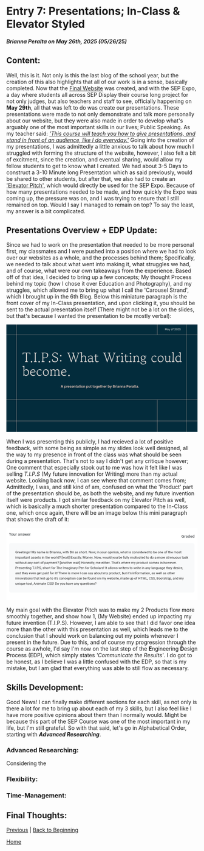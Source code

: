 # Entry 7: Presentations; In-Class & Elevator Styled
##### Brianna Peralta on May 26th, 2025 (05/26/25)
## Content:
Well, this is it. Not only is this the last blog of the school year, but the creation of this also highlights that all of our work is in a sense, basically completed. Now that the [Final Website](https://briannap6399.github.io/sep10-freedom-project/final-project/index.html) was created, and with the SEP Expo, a day where students all across SEP Display their course long project for not only judges, but also teachers and staff to see, officially happening on **May 29th**, all that was left to do was create our presentations. These presentations were made to not only demonstrate and talk more personally about our website, but they were also made in order to develop what's arguably one of the most important skills in our lives; Public Speaking. As my teacher said: [*'This course will teach you how to give presentations, and stand in front of an audience, like I do everyday.'*](https://github.com/bmuellerhstat) Going into the creation of my presentations, I was admittedly a little anxious to talk about how much I struggled with forming the structure of the website, however, I also felt a bit of excitment, since the creation, and eventual sharing, would allow my fellow students to get to know what I created. We had about 3-5 Days to construct a 3-10 Minute long Presentation which as said previously, would be shared to other students, but after that, we also had to create an ['Elevator Pitch',](https://careerdevelopment.princeton.edu/sites/g/files/toruqf1041/files/media/elevator_pitch.pdf) which would directly be used for the SEP Expo. Because of how many presentations needed to be made, and how quickly the Expo was coming up, the pressure was on, and I was trying to ensure that I still remained on top. Would I say I managed to remain on top? To say the least, my answer is a bit complicated.
## Presentations Overview + EDP Update:
Since we had to work on the presentation that needed to be more personal first, my classmates and I were pushed into a position where we had to look over our websites as a whole, and the processes behind them; Specifically, we needed to talk about what went into making it, what struggles we had, and of course, what were our own takeaways from the experience. Based off of that idea, I decided to bring up a few concepts; My thought Process behind my topic (how I chose it over Education and Photography), and my struggles, which allowed me to bring up what I call the 'Carousel Strand', which I brought up in the 6th Blog. Below this miniature paragraph is the front cover of my In-Class presentation, and upon clicking it, you should be sent to the actual presentation itself (There might not be a lot on the slides, but that's because I wanted the presentation to be mostly verbal):

<a href="https://docs.google.com/presentation/d/1b40JXpsCoAYCTmAXr3mNTOVODSY6_5VneJAIFGoWoP4/edit?usp=sharing">
  <img src="../images/presentation-ss.png" alt="formal-presentation">
</a>

When I was presenting this publicly, I had recieved a lot of positive feedback, with some being as simple as my slides look well designed, all the way to my presence in front of the class was what should be seen during a presentation. That's not to say I didn't get any critique however; One comment that especially stook out to me was how it felt like I was selling *T.I.P.S* (My future innovation for Writing) more than my actual website. Looking back now, I can see where that comment comes from; Admittedly, I was, and still kind of am, confused on what the 'Product' part of the presentation should be, as both the website, and my future invention itself were products. I got similar feedback on my Elevator Pitch as well, which is basically a much shorter presentation compared to the In-Class one, which once again, there will be an image below this mini paragraph that shows the draft of it:

<img src="../images/presentation-2-ss.png" alt="informal-presentation">

My main goal with the Elevator Pitch was to make my 2 Products flow more smoothly together, and show how 1, (My Website) ended up impacting my future invention (T.I.P.S). However, I am able to see that I did favor one idea more than the other with this presentation as well, which leads me to the conclusion that I should work on balancing out my points whenever I present in the future. Due to this, and of course my progression through the course as awhole, I'd say I'm now on the last step of the **E**ngineering **D**esign **P**rocess (EDP), which simply states *'Communicate the Results'*. I do got to be honest, as I believe I was a little confused with the EDP, so that is my mistake, but I am glad that everything was able to still flow as necessary.
## Skills Development:
Good News! I can finally make different sections for each skill, as not only is there a lot for me to bring up about each of my 3 skills, but I also feel like I have more positive opinions about them than I normally would. Might be because this part of the SEP Course was one of the most important in my life, but I'm still grateful. So with that said, let's go in Alphabetical Order, starting with ***Advanced Researching***. 
### Advanced Researching:
Considering the 
### Flexibility:
### Time-Management:
## Final Thoughts: 

[Previous](entry06.md) | [Back to Beginning](entry01.md)

[Home](../README.md)
